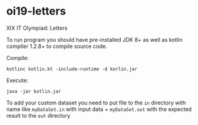 # oi19-letters
XIX IT Olympiad: Letters

To run program you should have pre-installed JDK 8+ as well as kotlin compiler 1.2.8+ to compile source code.

Compile: 
```
kotlinc kotlin.kt -include-runtime -d korlin.jar
```

Execute:
```
java -jar kotlin.jar
```

To add your custom dataset you need to put file to the `in` directory with name like `myDataSet.in` with input data + `myDataSet.out` with the expected result to the `out` directory

